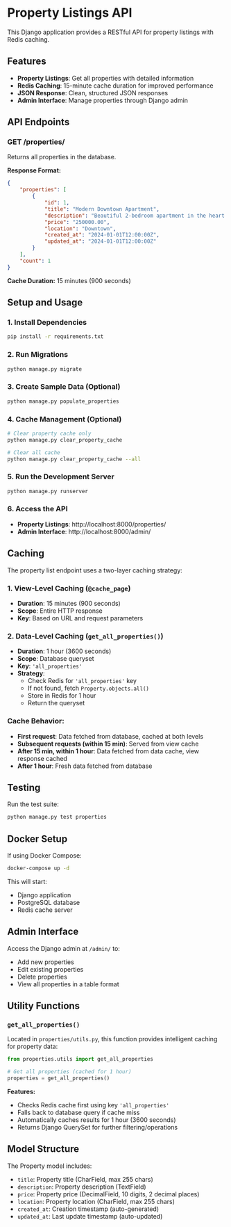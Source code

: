 # Property Listings API

This Django application provides a RESTful API for property listings with Redis caching.

## Features

- **Property Listings**: Get all properties with detailed information
- **Redis Caching**: 15-minute cache duration for improved performance
- **JSON Response**: Clean, structured JSON responses
- **Admin Interface**: Manage properties through Django admin

## API Endpoints

### GET /properties/

Returns all properties in the database.

**Response Format:**
```json
{
    "properties": [
        {
            "id": 1,
            "title": "Modern Downtown Apartment",
            "description": "Beautiful 2-bedroom apartment in the heart of downtown with city views.",
            "price": "250000.00",
            "location": "Downtown",
            "created_at": "2024-01-01T12:00:00Z",
            "updated_at": "2024-01-01T12:00:00Z"
        }
    ],
    "count": 1
}
```

**Cache Duration:** 15 minutes (900 seconds)

## Setup and Usage

### 1. Install Dependencies
```bash
pip install -r requirements.txt
```

### 2. Run Migrations
```bash
python manage.py migrate
```

### 3. Create Sample Data (Optional)
```bash
python manage.py populate_properties
```

### 4. Cache Management (Optional)
```bash
# Clear property cache only
python manage.py clear_property_cache

# Clear all cache
python manage.py clear_property_cache --all
```

### 5. Run the Development Server
```bash
python manage.py runserver
```

### 6. Access the API
- **Property Listings**: http://localhost:8000/properties/
- **Admin Interface**: http://localhost:8000/admin/

## Caching

The property list endpoint uses a two-layer caching strategy:

### 1. View-Level Caching (`@cache_page`)
- **Duration**: 15 minutes (900 seconds)
- **Scope**: Entire HTTP response
- **Key**: Based on URL and request parameters

### 2. Data-Level Caching (`get_all_properties()`)
- **Duration**: 1 hour (3600 seconds)
- **Scope**: Database queryset
- **Key**: `'all_properties'`
- **Strategy**: 
  - Check Redis for `'all_properties'` key
  - If not found, fetch `Property.objects.all()`
  - Store in Redis for 1 hour
  - Return the queryset

### Cache Behavior:
- **First request**: Data fetched from database, cached at both levels
- **Subsequent requests (within 15 min)**: Served from view cache
- **After 15 min, within 1 hour**: Data fetched from data cache, view response cached
- **After 1 hour**: Fresh data fetched from database

## Testing

Run the test suite:
```bash
python manage.py test properties
```

## Docker Setup

If using Docker Compose:
```bash
docker-compose up -d
```

This will start:
- Django application
- PostgreSQL database
- Redis cache server

## Admin Interface

Access the Django admin at `/admin/` to:
- Add new properties
- Edit existing properties
- Delete properties
- View all properties in a table format

## Utility Functions

### `get_all_properties()`

Located in `properties/utils.py`, this function provides intelligent caching for property data:

```python
from properties.utils import get_all_properties

# Get all properties (cached for 1 hour)
properties = get_all_properties()
```

**Features:**
- Checks Redis cache first using key `'all_properties'`
- Falls back to database query if cache miss
- Automatically caches results for 1 hour (3600 seconds)
- Returns Django QuerySet for further filtering/operations

## Model Structure

The Property model includes:
- `title`: Property title (CharField, max 255 chars)
- `description`: Property description (TextField)
- `price`: Property price (DecimalField, 10 digits, 2 decimal places)
- `location`: Property location (CharField, max 255 chars)
- `created_at`: Creation timestamp (auto-generated)
- `updated_at`: Last update timestamp (auto-updated)
